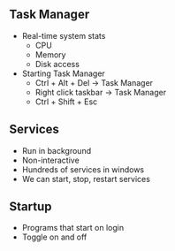 ## Task Manager
- Real-time system stats
	- CPU
	- Memory
	- Disk access
- Starting Task Manager
	- Ctrl + Alt + Del -> Task Manager
	- Right click taskbar -> Task Manager
	- Ctrl + Shift + Esc
## Services
- Run in background
- Non-interactive
- Hundreds of services in windows
- We can start, stop, restart services
## Startup
- Programs that start on login
- Toggle on and off